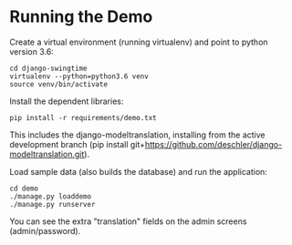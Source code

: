 # Running the Demo

Create a virtual environment (running virtualenv) and point to python version 3.6:

```
cd django-swingtime
virtualenv --python=python3.6 venv
source venv/bin/activate
```

Install the dependent libraries:

```
pip install -r requirements/demo.txt
```

This includes the django-modeltranslation, installing from the active development branch (pip install git+https://github.com/deschler/django-modeltranslation.git).

Load sample data (also builds the database) and run the application:

```
cd demo
./manage.py loaddemo
./manage.py runserver
```

You can see the extra "translation" fields on the admin screens (admin/password).
